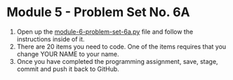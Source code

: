 # Module 5 - Problem Set No. 6A

1. Open up the [module-6-problem-set-6a.py](module-6-problem-set-6a.py) file and follow the instructions inside of it.
2. There are 20 items you need to code. One of the items requires that you change YOUR NAME to your name.
3. Once you have completed the programming assignment, save, stage, commit and push it back to GitHub.
